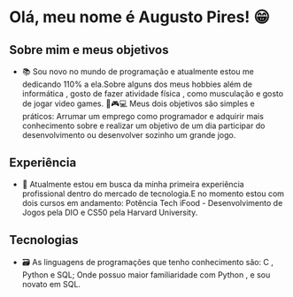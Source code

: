 # Olá, meu nome é Augusto Pires! 😁

## Sobre mim e meus objetivos
 
- 📚 Sou novo no mundo de programação e atualmente estou me dedicando 110% a ela.Sobre alguns dos meus hobbies além de informática , gosto de fazer atividade física , como musculação e gosto de jogar video games.
💪🎮💻 
Meus dois objetivos são simples e práticos:
Arrumar um emprego como programador e adquirir mais conhecimento sobre e
realizar um objetivo de um dia participar do desenvolvimento ou desenvolver sozinho um grande jogo.

## Experiência

- 🧰 Atualmente estou em busca da minha primeira experiência profissional dentro do mercado de tecnologia.E no momento estou com dois cursos em andamento: Potência Tech iFood - Desenvolvimento de Jogos pela DIO e CS50 pela Harvard University.

## Tecnologias

- 🗃️ As linguagens de programações que tenho conhecimento são: C , Python e SQL;
Onde possuo maior familiaridade com Python , e sou novato em SQL.


